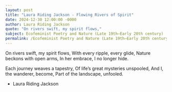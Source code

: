 ```yaml
---
layout: post
title: "Laura Riding Jackson - Flowing Rivers of Spirit"
date: 2024-12-30 12:00:00 -0000
author: Laura Riding Jackson
quote: "On rivers swift, my spirit flows,"
subject: Ecofeminist Poetry and Nature (Late 19th–Early 20th century)
permalink: /Ecofeminist Poetry and Nature (Late 19th–Early 20th century)/Laura Riding Jackson/Laura Riding Jackson - Flowing Rivers of Spirit
---
```


On rivers swift, my spirit flows,
With every ripple, every glide,
Nature beckons with open arms,
In her embrace, I no longer hide.

Each journey weaves a tapestry,
Of life’s great mysteries unspooled,
And I, the wanderer, become,
Part of the landscape, unfooled.

- Laura Riding Jackson
